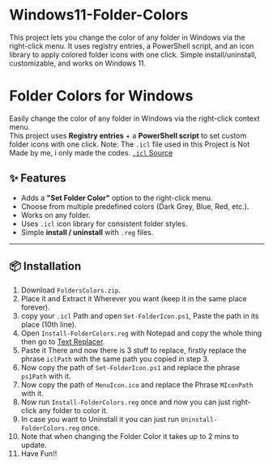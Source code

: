 # Windows11-Folder-Colors
This project lets you change the color of any folder in Windows via the right-click menu. It uses registry entries, a PowerShell script, and an icon library to apply colored folder icons with one click. Simple install/uninstall, customizable, and works on Windows 11.

# Folder Colors for Windows
Easily change the color of any folder in Windows via the right-click context menu.  
This project uses **Registry entries** + a **PowerShell script** to set custom folder icons with one click.
Note: The `.icl` file used in this Project is Not Made by me, i only made the codes.
[`.icl` Source](https://www.deviantart.com/abs96/art/Windows-11-coloured-folder-icons-896431403)

## ✨ Features
- Adds a **"Set Folder Color"** option to the right-click menu.
- Choose from multiple predefined colors (Dark Grey, Blue, Red, etc.).
- Works on any folder.
- Uses `.icl` icon library for consistent folder styles.
- Simple **install / uninstall** with `.reg` files.

---

## 📦 Installation

1. Download `FoldersColors.zip`.
2. Place it and Extract it Wherever you want (keep it in the same place forever).
3. copy your `.icl` Path and open `Set-FolderIcon.ps1`, Paste the path in its place (10th line).
4. Open `Install-FolderColors.reg` with Notepad and copy the whole thing then go to [Text Replacer](https://www.browserling.com/tools/text-replace).
5. Paste it There and now there is 3 stuff to replace, firstly replace the phrase `iclPath` with the same path you copied in step 3.
6. Now copy the path of `Set-FolderIcon.ps1` and replace the phrase `ps1Path` with it.
7. Now copy the path of `MenuIcon.ico` and replace the Phrase `MIconPath` with it.
8. Now run `Install-FolderColors.reg` once and now you can just right-click any folder to color it.
9. In case you want to Uninstall it you can just run `Uninstall-FolderColors.reg` once.
10. Note that when changing the Folder Color it takes up to 2 mins to update.
11. Have Fun!!
